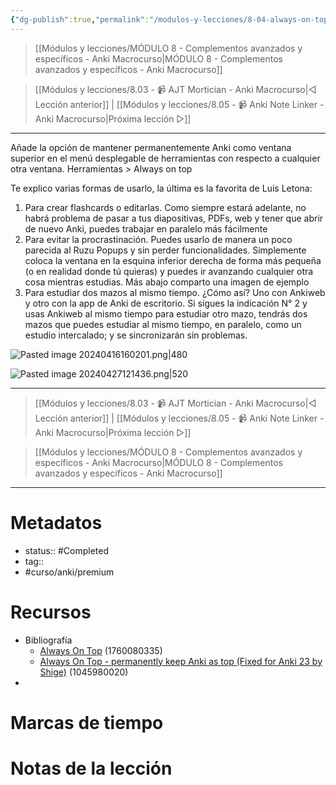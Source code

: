 ```yaml
---
{"dg-publish":true,"permalink":"/modulos-y-lecciones/8-04-always-on-top-anki-macrocurso/","noteIcon":"","updated":"2024-05-22T13:35:15.613+02:00"}
---
```



> [[Módulos y lecciones/MÓDULO 8 - Complementos avanzados y específicos - Anki Macrocurso\|MÓDULO 8 - Complementos avanzados y específicos - Anki Macrocurso]]

> [[Módulos y lecciones/8.03 - 📹 AJT Mortician - Anki Macrocurso\|◁ Lección anterior]] | [[Módulos y lecciones/8.05 - 📹 Anki Note Linker - Anki Macrocurso\|Próxima lección ▷]]

---

Añade la opción de mantener permanentemente Anki como ventana superior en el menú desplegable de herramientas con respecto a cualquier otra ventana. Herramientas > Always on top

Te explico varias formas de usarlo, la última es la favorita de Luis Letona:

1. Para crear flashcards o editarlas. Como siempre estará adelante, no habrá problema de pasar a tus diapositivas, PDFs, web y tener que abrir de nuevo Anki, puedes trabajar en paralelo más fácilmente
2. Para evitar la procrastinación. Puedes usarlo de manera un poco parecida al Ruzu Popups y sin perder funcionalidades. Simplemente coloca la ventana en la esquina inferior derecha de forma más pequeña (o en realidad donde tú quieras) y puedes ir avanzando cualquier otra cosa mientras estudias. Más abajo comparto una imagen de ejemplo
3. Para estudiar dos mazos al mismo tiempo. ¿Cómo así? Uno con Ankiweb y otro con la app de Anki de escritorio. Si sigues la indicación N° 2 y usas Ankiweb al mismo tiempo para estudiar otro mazo, tendrás dos mazos que puedes estudiar al mismo tiempo, en paralelo, como un estudio intercalado; y se sincronizarán sin problemas.

![Pasted image 20240416160201.png|480](/img/user/ANEXOS/Pasted%20image%2020240416160201.png)

![Pasted image 20240427121436.png|520](/img/user/ANEXOS/Pasted%20image%2020240427121436.png)

---

> [[Módulos y lecciones/8.03 - 📹 AJT Mortician - Anki Macrocurso\|◁ Lección anterior]] | [[Módulos y lecciones/8.05 - 📹 Anki Note Linker - Anki Macrocurso\|Próxima lección ▷]]

> [[Módulos y lecciones/MÓDULO 8 - Complementos avanzados y específicos - Anki Macrocurso\|MÓDULO 8 - Complementos avanzados y específicos - Anki Macrocurso]]

---
# Metadatos
- status:: #Completed 
- tag:: 
- #curso/anki/premium

# Recursos
- Bibliografía
	- [Always On Top](https://ankiweb.net/shared/info/1760080335) (1760080335)
	- [Always On Top - permanently keep Anki as top (Fixed for Anki 23 by Shige)](https://ankiweb.net/shared/info/1045980020) (1045980020)
- 

# Marcas de tiempo


# Notas de la lección
